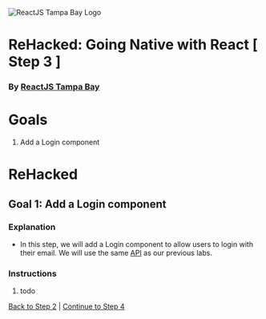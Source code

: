 ![ReactJS Tampa Bay Logo](https://avatars2.githubusercontent.com/u/18738421?v=3&s=200)

# ReHacked: Going Native with React [ Step 3 ]
### By [ReactJS Tampa Bay](http://www.meetup.com/ReactJS-Tampa-Bay/)

# Goals

1. Add a Login component

# ReHacked

## Goal 1: Add a Login component

### Explanation

* In this step, we will add a Login component to allow users to login with their email. We will use the same [API](https://github.com/reactjstampabay/rehacked-spa-basics-api) as our previous labs.

### Instructions

1. todo

[Back to Step 2](https://github.com/reactjstampabay/RehackedNative/tree/step-2) | [Continue to Step 4](https://github.com/reactjstampabay/RehackedNative/tree/step-4)
